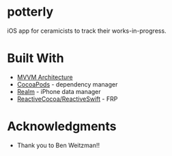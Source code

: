 # potterly
iOS app for ceramicists to track their works-in-progress. 

# 

# Built With
- [MVVM Architecture](https://blog.joanzapata.com/mvvm-reactivecocoa-5/)
- [CocoaPods](https://cocoapods.org/) - dependency manager
- [Realm](https://realm.io/docs/swift/latest/) - iPhone data manager
- [ReactiveCocoa/ReactiveSwift](https://github.com/ReactiveCocoa/ReactiveCocoa) - FRP

# Acknowledgments
- Thank you to Ben Weitzman!! 



